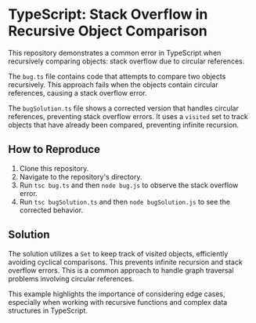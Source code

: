 # TypeScript: Stack Overflow in Recursive Object Comparison

This repository demonstrates a common error in TypeScript when recursively comparing objects: stack overflow due to circular references.

The `bug.ts` file contains code that attempts to compare two objects recursively. This approach fails when the objects contain circular references, causing a stack overflow error.

The `bugSolution.ts` file shows a corrected version that handles circular references, preventing stack overflow errors.  It uses a `visited` set to track objects that have already been compared, preventing infinite recursion.

## How to Reproduce

1. Clone this repository.
2. Navigate to the repository's directory.
3. Run `tsc bug.ts` and then `node bug.js` to observe the stack overflow error.
4. Run `tsc bugSolution.ts` and then `node bugSolution.js` to see the corrected behavior.

## Solution

The solution utilizes a `Set` to keep track of visited objects, efficiently avoiding cyclical comparisons.  This prevents infinite recursion and stack overflow errors.  This is a common approach to handle graph traversal problems involving circular references.

This example highlights the importance of considering edge cases, especially when working with recursive functions and complex data structures in TypeScript.